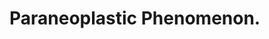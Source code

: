 # Paraneoplastic Phenomenon. 


[^1]:https://www.clinicalkey.com/#!/content/derived_clinical_overview/76-s2.0-B9780323755702006809 "Clinical Key"
